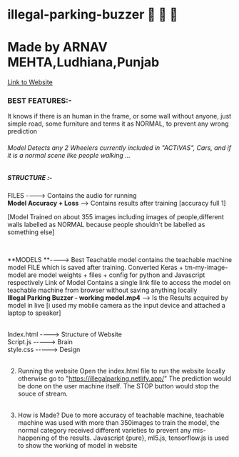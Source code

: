 # illegal-parking-buzzer 🔔 🚗 📛
# Made by ARNAV MEHTA,Ludhiana,Punjab
[Link to Website](https://illegalparking.netlify.app/)
### BEST FEATURES:-
It knows if there is an human in the frame, or some wall without anyone, just simple road, some furniture and terms it as NORMAL, to prevent any wrong prediction
<br/>




###### Model Detects any 2 Wheelers currently included in "ACTIVAS", Cars, and if it is a normal scene like people walking ...
##### STRUCTURE :- 
FILES ----> Contains the audio for running
 <br/>
 **Model Accuracy + Loss** --> Contains results after training [accuracy full 1]

 [Model Trained on about 355 images including images of people,different walls labelled as NORMAL because people shouldn't be labelled as something else]

 <br/>

 **MODELS **----> Best Teachable model contains the teachable machine model FILE which is saved after training.
            Converted Keras + tm-my-image-model are model weights + files + config for python and Javascript respectively
            Link of Model Contains a single link file to access the model on teachable machine from browser without saving anything locally
            <br/>
 **Illegal Parking Buzzer - working model.mp4** --> Is the Results acquired by model in live [i used my mobile camera as the input device and attached a laptop to speaker]


 <br/>
 Index.html ----> Structure of Website
 <br/>
 Script.js -----> Brain
 <br/>
 style.css -----> Design 
 <br/><br/>

2. Running the website
Open the index.html file to run the website locally otherwise go to "https://illegalparking.netlify.app/"
The prediction would be done on the user machine itself.
The STOP button would stop the souce of stream.
<br/><br/>

3. How is Made?
Due to more accuracy of teachable machine, teachable machine was used with more than 350images to train the model, the normal category received different varieties to prevent any mis-happening of the results.
Javascript {pure}, ml5.js, tensorflow.js is used to show the working of model in website
